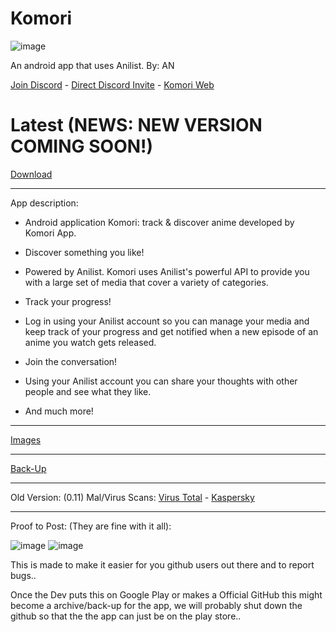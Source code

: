 # Komori
![image](https://user-images.githubusercontent.com/88599122/229846555-39225bc7-7db4-4bfc-8abb-0306ceaf51ff.png)

An android app that uses Anilist. By: AN

[Join Discord](https://komori.neocities.org/discord) - [Direct Discord Invite](https://discord.gg/kCdCfRdq3Q) - [Komori Web](https://komori.neocities.org/) 
# Latest (NEWS: NEW VERSION COMING SOON!)
[Download](https://github.com/MarshMeadow/Komori/releases/download/v0.11/0.11.apk)

----

App description:

- Android application Komori: track & discover anime developed by Komori App.

- Discover something you like!

- Powered by Anilist. Komori uses Anilist's powerful API to provide you with a large set of media that cover a variety of categories.

- Track your progress!

- Log in using your Anilist account so you can manage your media and keep track of your progress and get notified when a new episode of an anime you watch gets released.

- Join the conversation!

- Using your Anilist account you can share your thoughts with other people and see what they like.

- And much more!

----
[Images](https://mega.nz/folder/4D8jFKjZ#dhCKbPcad_uwGv6gU1ApnA/folder/EO0wGQaS)

----
[Back-Up](https://komori.neocities.org/back-up)

----
Old Version: (0.11) Mal/Virus Scans: [Virus Total](https://www.virustotal.com/gui/file/607c430e04aa73abc54f3e9d35fd43015d25e708ffbb47dec3ff458de9ced485) - [Kaspersky](https://opentip.kaspersky.com/607C430E04AA73ABC54F3E9D35FD43015D25E708FFBB47DEC3FF458DE9CED485/results?tab=upload)

----
Proof to Post: (They are fine with it all):

![image](https://github.com/MarshMeadow/Komori/assets/88599122/53dba3f9-9536-4fef-adf5-ca4c03b26aa0)
![image](https://github.com/MarshMeadow/Komori/assets/88599122/676a0f26-7dd5-4871-8a2a-2eaa4fe24a9a)

This is made to make it easier for you github users out there and to report bugs..

Once the Dev puts this on Google Play or makes a Official GitHub this might become a 
archive/back-up for the app, we will probably shut down the github so that the the app
can just be on the play store..
